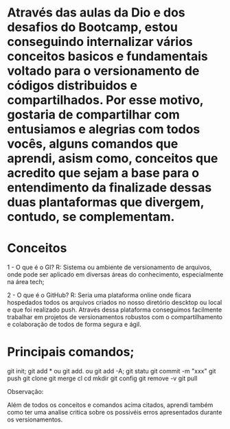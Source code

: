 # Através das aulas da Dio e dos desafios do Bootcamp, estou conseguindo internalizar vários conceitos basicos e fundamentais voltado para o versionamento de códigos distribuidos e compartilhados. Por esse motivo, gostaria de compartilhar com entusiamos e alegrias com todos vocês, alguns comandos que aprendi, asism como, conceitos que acredito que sejam a base para o entendimento da finalizade dessas duas plantaformas que divergem, contudo, se complementam.

# Conceitos
1 - O que é o GI?
R: Sistema ou ambiente de versionamento de arquivos, onde pode ser aplicado em diversas áreas do conhecimento, especialmente na área tech;

2 - O que é o GitHub?
R: Seria uma plataforma online onde ficara hospedados todos os arquivos criados no nosso diretório descktop ou local e que foi realizado push. Através dessa plataforma conseguimos facilmente trabalhar em projetos de versionamentos robustos com o compartilhamento e colaboração de todos de forma segura e ágil.

#  Principais comandos;
git init;
git add * ou git add. ou git add -A;
git statu
git commit -m "xxx"
git push
git clone
git merge
cl
cd
mkdir
git config
git remove  -v
git pull

Observação:

Além de todos os conceitos e comandos acima citados, aprendi também como ter uma analise critica sobre os possivéis erros apresentados durante os versionamentos.
